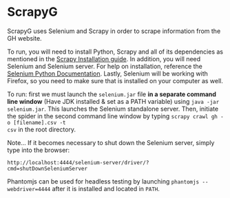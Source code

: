 ScrapyG
=======
ScrapyG uses Selenium and Scrapy in order to scrape information from the GH website.

To run, you will need to install Python, Scrapy and all  of its dependencies as mentioned in the <a href="http://doc.scrapy.org/en/latest/intro/install.html#intro-install">Scrapy Installation guide</a>. In addition, you will need Selenium and Selenium server. For help on installation, reference the <a href="http://selenium-python.readthedocs.org/installation.html">Selenium Python Documentation</a>. Lastly, Selenium will be working with Firefox, so you need to make sure that is installed on your computer as well.

To run: first we must launch the <code>selenium.jar</code> file <b>in a separate command line window</b> (Have JDK installed & set as a PATH variable) using <code>java -jar selenium.jar</code>. This launches the Selenium standalone server. Then, initiate the spider in the second command line window by typing <code>scrapy crawl gh -o [filename].csv -t csv</code> in the root directory.

Note... If it becomes necessary to shut down the Selenium server, simply type into the browser:

<code>http://localhost:4444/selenium-server/driver/?cmd=shutDownSeleniumServer</code>

Phantomjs can be used for headless testing by launching <code>phantomjs --webdriver=4444</code> after it is installed and located in <code>PATH</code>.
